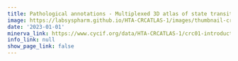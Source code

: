 ```yaml
---
title: Pathological annotations - Multiplexed 3D atlas of state transitions and immune interactions in colorectal cancer - CRC01
image: https://labsyspharm.github.io/HTA-CRCATLAS-1/images/thumbnail-crc01-introduction.jpg
date: '2023-01-01'
minerva_link: https://www.cycif.org/data/HTA-CRCATLAS-1/crc01-introduction
info_link: null
show_page_link: false
---
```

